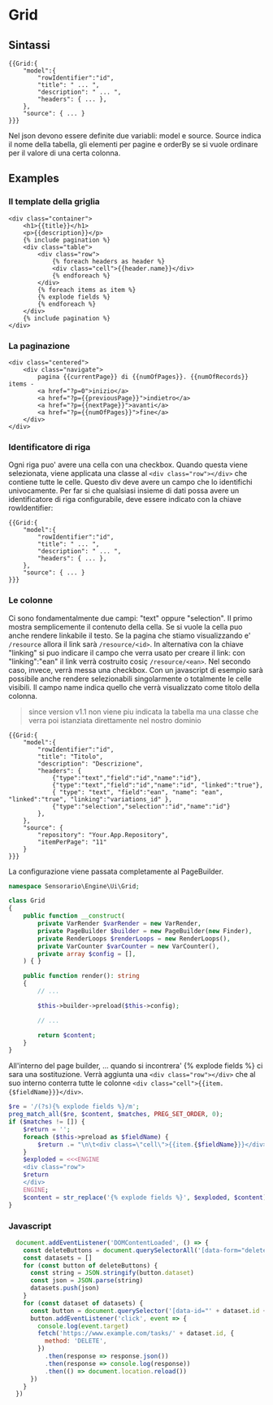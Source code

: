# Grid

## Sintassi

```
{{Grid:{
    "model":{
        "rowIdentifier":"id",
        "title": " ... ",
        "description": " ... ",
        "headers": { ... },
    },
    "source": { ... }
}}}
```

Nel json devono essere definite due variabli: model e source. Source indica il nome della tabella, gli elementi per pagine e orderBy se si vuole ordinare per il valore di una certa colonna.

## Examples

### Il template della griglia

```
<div class="container">
    <h1>{{title}}</h1>
    <p>{{description}}</p>
    {% include pagination %}
    <div class="table">
        <div class="row">
            {% foreach headers as header %}
            <div class="cell">{{header.name}}</div>
            {% endforeach %}
        </div>
        {% foreach items as item %}
        {% explode fields %}
        {% endforeach %}
    </div>
    {% include pagination %}
</div>
```

### La paginazione

```
<div class="centered">
    <div class="navigate">
        pagina {{currentPage}} di {{numOfPages}}. {{numOfRecords}} items -
        <a href="?p=0">inizio</a>
        <a href="?p={{previousPage}}">indietro</a>
        <a href="?p={{nextPage}}">avanti</a>
        <a href="?p={{numOfPages}}">fine</a>
    </div>
</div>
```

### Identificatore di riga

Ogni riga puo' avere una cella con una checkbox. Quando questa viene selezionata, viene applicata una classe al `<div class="row"></div>` che contiene tutte le celle. Questo div deve avere un campo che lo identifichi univocamente. Per far si che qualsiasi insieme di dati possa avere un identificatore di riga configurabile, deve essere indicato con la chiave rowIdentifier:

```
{{Grid:{
    "model":{
        "rowIdentifier":"id",
        "title": " ... ",
        "description": " ... ",
        "headers": { ... },
    },
    "source": { ... }
}}}
```

### Le colonne

Ci sono fondamentalmente due campi: "text" oppure "selection". Il primo mostra semplicemente il contenuto della cella. Se si vuole la cella puo anche rendere linkabile il testo. Se la pagina che stiamo visualizzando e' `/resource` allora il link sarà `/resource/<id>`. In alternativa con la chiave "linking" si puo indicare il campo che verra usato per creare il link: con "linking":"ean" il link verrà costruito cosiç `/resource/<ean>`. Nel secondo caso, invece, verrà messa una checkbox. Con un javascript di esempio sarà possibile anche rendere selezionabili singolarmente o totalmente le celle visibili. Il campo name indica quello che verrà visualizzato come titolo della colonna.

> since version v1.1
> non viene piu indicata la tabella ma una classe che verra poi istanziata direttamente nel nostro dominio

```
{{Grid:{
    "model":{
        "rowIdentifier":"id",
        "title": "Titolo",
        "description": "Descrizione",
        "headers": {
            {"type":"text","field":"id","name":"id"},
            {"type":"text","field":"id","name":"id", "linked":"true"},
            { "type": "text", "field":"ean", "name": "ean", "linked":"true", "linking":"variations_id" },
            {"type":"selection","selection":"id","name":"id"}
        },
    },
    "source": {
        "repository": "Your.App.Repository",
        "itemPerPage": "11"
    }
}}}
```

La configurazione viene passata completamente al PageBuilder.

```php
namespace Sensorario\Engine\Ui\Grid;

class Grid
{
    public function __construct(
        private VarRender $varRender = new VarRender,
        private PageBuilder $builder = new PageBuilder(new Finder),
        private RenderLoops $renderLoops = new RenderLoops(),
        private VarCounter $varCounter = new VarCounter(),
        private array $config = [],
    ) { }

    public function render(): string
    {
        // ...

        $this->builder->preload($this->config);

        // ...

        return $content;
    }
}
```

All'interno del page builder, ... quando si incontrera' {% explode fields %} ci sara una sostituzione. Verrà aggiunta una `<div class="row"></div>` che al suo interno conterra tutte le colonne `<div class="cell">{{item.{$fieldName}}}</div>`.

```php
$re = '/(?s){% explode fields %}/m';
preg_match_all($re, $content, $matches, PREG_SET_ORDER, 0);
if ($matches != []) {
    $return = '';
    foreach ($this->preload as $fieldName) {
        $return .= "\n\t<div class=\"cell\">{{item.{$fieldName}}}</div>";
    }
    $exploded = <<<ENGINE
    <div class="row">
    $return
    </div>
    ENGINE;
    $content = str_replace('{% explode fields %}', $exploded, $content);
}
```

### Javascript

```javascript
  document.addEventListener('DOMContentLoaded', () => {
    const deleteButtons = document.querySelectorAll('[data-form="delete"]')
    const datasets = []
    for (const button of deleteButtons) {
      const string = JSON.stringify(button.dataset)
      const json = JSON.parse(string)
      datasets.push(json)
    }
    for (const dataset of datasets) {
      const button = document.querySelector('[data-id="' + dataset.id + '"]')
      button.addEventListener('click', event => {
        console.log(event.target)
        fetch('https://www.example.com/tasks/' + dataset.id, {
          method: 'DELETE',
        })
          .then(response => response.json())
          .then(response => console.log(response))
          .then(() => document.location.reload())
      })
    }
  })
```
